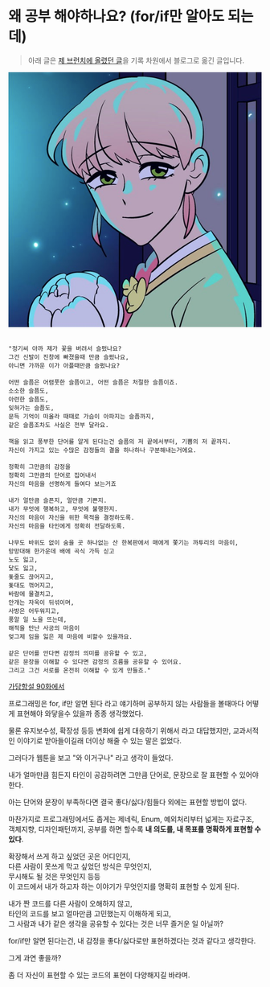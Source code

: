 # 왜 공부 해야하나요? (for/if만 알아도 되는데)

> 아래 글은 [제 브런치에 올렸던 글](https://brunch.co.kr/@jojoldu/16)을 기록 차원에서 블로그로 옮긴 글입니다.

![1](./images/1.png)

```

"정기씨 아까 제가 꽃을 버려서 슬펐나요? 
그건 신발이 진창에 빠졌을때 만큼 슬펐나요, 
아니면 가까운 이가 아플때만큼 슬펐나요?

어떤 슬픔은 어렴풋한 슬픔이고, 어떤 슬픔은 처절한 슬픔이죠.
소소한 슬픔도,
아련한 슬픔도,
잊혀가는 슬픔도,
문득 기억이 떠올라 때때로 가슴이 아파지는 슬픔까지,
같은 슬픔조차도 사실은 전부 달라요.

책을 읽고 풍부한 단어를 알게 된다는건 슬픔의 저 끝에서부터, 기쁨의 저 끝까지.
자신이 가지고 있는 수많은 감정들의 결을 하나하나 구분해내는거에요.

정확히 그만큼의 감정을 
정확히 그만큼의 단어로 집어내서
자신의 마음을 선명하게 들여다 보는거죠

내가 얼만큼 슬픈지, 얼만큼 기쁜지.
내가 무엇에 행복하고, 무엇에 불행한지.
자신의 마음이 자신을 위한 목적을 결정하도록.
자신의 마음을 타인에게 정확히 전달하도록.

나무도 바위도 없이 숨을 곳 하나없는 산 한복판에서 매에게 쫓기는 까투리의 마음이,
망망대해 한가운데 배에 곡식 가득 싣고 
노도 잃고,
닻도 잃고,
돛줄도 끊어지고,
돛대도 꺾어지고,
바람에 물결치고,
안개는 자욱이 뒤섞이며,
사방은 어두워지고,
풍알 일 노을 뜨는데,
해적을 만난 사공의 마음이
엊그제 임을 잃은 제 마음에 비할수 있을까요.

같은 단어를 안다면 감정의 의미를 공유할 수 있고,
같은 문장을 이해할 수 있다면 감정의 흐름을 공유할 수 있어요.
그리고 그건 서로를 온전히 이해할 수 있게 만들죠."
```

[가담항설 90화에서](https://comic.naver.com/webtoon/detail.nhn?titleId=670144&no=93&weekday=thu)



프로그래밍은 for, if만 알면 된다 라고 얘기하며 공부하지 않는 사람들을 볼때마다 어떻게 표현해야 와닿을수 있을까 종종 생각했었다.  
  
물론 유지보수성, 확장성 등등 변화에 쉽게 대응하기 위해서 라고 대답했지만, 교과서적인 이야기로 받아들이길래 더이상 해줄 수 있는 말은 없었다.  
  
그러다가 웹툰을 보고 "와 이거구나" 라고 생각이 들었다.  
  
내가 얼마만큼 힘든지 타인이 공감하려면 그만큼 단어로, 문장으로 잘 표현할 수 있어야 한다.  
  
아는 단어와 문장이 부족하다면 결국 좋다/싫다/힘들다 외에는 표현할 방법이 없다.  
  

마찬가지로 프로그래밍에서도 좁게는 제네릭, Enum, 예외처리부터 넓게는 자료구조, 객체지향, 디자인패턴까지, 공부를 하면 할수록 **내 의도를, 내 목표를 명확하게 표현할 수 있다**.  
  
확장해서 쓰게 하고 싶었던 곳은 어디인지,  
다른 사람이 못쓰게 막고 싶었던 방식은 무엇인지,  
무시해도 될 것은 무엇인지 등등  
이 코드에서 내가 하고자 하는 이야기가 무엇인지를 명확히 표현할 수 있게 된다.  
  
내가 짠 코드를 다른 사람이 오해하지 않고,  
타인의 코드를 보고 얼마만큼 고민했는지 이해하게 되고,  
그 사람과 내가 같은 생각을 공유할 수 있다는 것은 너무 즐거운 일 아닐까?  
  
for/if만 알면 된다는건, 내 감정을 좋다/싫다로만 표현하겠다는 것과 같다고 생각한다.  
  
그게 과연 좋을까?  
  
좀 더 자신이 표현할 수 있는 코드의 표현이 다양해지길 바라며.  
